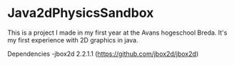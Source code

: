 # Java2dPhysicsSandbox

This is a project I made in my first year at the Avans hogeschool Breda. It's my first experience with 2D graphics in java.

Dependencies
  -jbox2d 2.2.1.1 (https://github.com/jbox2d/jbox2d)

